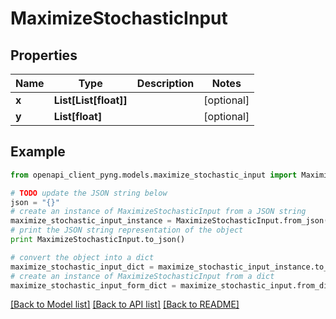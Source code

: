 # MaximizeStochasticInput


## Properties
Name | Type | Description | Notes
------------ | ------------- | ------------- | -------------
**x** | **List[List[float]]** |  | [optional] 
**y** | **List[float]** |  | [optional] 

## Example

```python
from openapi_client_pyng.models.maximize_stochastic_input import MaximizeStochasticInput

# TODO update the JSON string below
json = "{}"
# create an instance of MaximizeStochasticInput from a JSON string
maximize_stochastic_input_instance = MaximizeStochasticInput.from_json(json)
# print the JSON string representation of the object
print MaximizeStochasticInput.to_json()

# convert the object into a dict
maximize_stochastic_input_dict = maximize_stochastic_input_instance.to_dict()
# create an instance of MaximizeStochasticInput from a dict
maximize_stochastic_input_form_dict = maximize_stochastic_input.from_dict(maximize_stochastic_input_dict)
```
[[Back to Model list]](../README.md#documentation-for-models) [[Back to API list]](../README.md#documentation-for-api-endpoints) [[Back to README]](../README.md)


